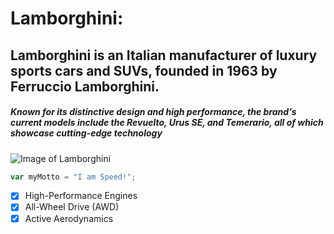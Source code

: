 # Lamborghini:
## Lamborghini is an Italian manufacturer of luxury sports cars and SUVs, founded in 1963 by Ferruccio Lamborghini.
##### Known for its distinctive design and high performance, the brand's current models include the Revuelto, Urus SE, and Temerario, all of which showcase cutting-edge technology


![Image of Lamborghini](https://cdn.worldvectorlogo.com/logos/lamborghini.svg)


``` javascript
var myMotto = "I am Speed!";
```

- [x] High-Performance Engines
- [x] All-Wheel Drive (AWD)
- [x] Active Aerodynamics
